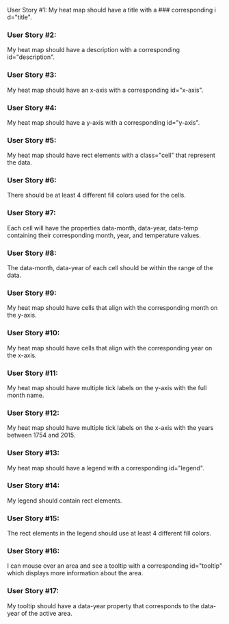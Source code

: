 User Story #1: My heat map should have a title with a ### corresponding i
d="title".

### User Story #2: 
My heat map should have a description with a corresponding id="description".

### User Story #3: 
My heat map should have an x-axis with a corresponding id="x-axis".

### User Story #4: 
My heat map should have a y-axis with a corresponding id="y-axis".

### User Story #5: 
My heat map should have rect elements with a class="cell" that represent the data.

### User Story #6: 
There should be at least 4 different fill colors used for the cells.

### User Story #7: 
Each cell will have the properties data-month, data-year, data-temp containing their corresponding month, year, and temperature values.

### User Story #8: 
The data-month, data-year of each cell should be within the range of the data.

### User Story #9: 
My heat map should have cells that align with the corresponding month on the y-axis.

### User Story #10:
 My heat map should have cells that align with the corresponding year on the x-axis.

### User Story #11:
 My heat map should have multiple tick labels on the y-axis with the full month name.

### User Story #12:
 My heat map should have multiple tick labels on the x-axis with the years between 1754 and 2015.

### User Story #13:
 My heat map should have a legend with a corresponding id="legend".

### User Story #14:
 My legend should contain rect elements.

### User Story #15:
 The rect elements in the legend should use at least 4 different fill colors.

### User Story #16:
 I can mouse over an area and see a tooltip with a corresponding id="tooltip" which displays more information about the area.

### User Story #17:
 My tooltip should have a data-year property that corresponds to the data-year of the active area.